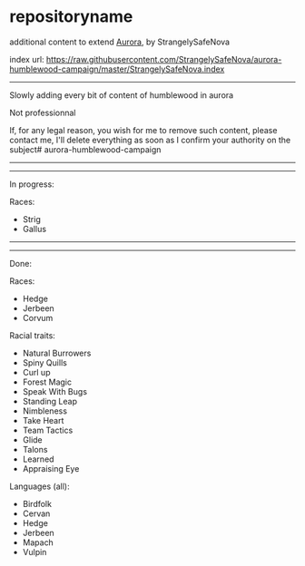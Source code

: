 # repositoryname
additional content to extend [Aurora](https://aurorabuilder.com/), by StrangelySafeNova

index url: https://raw.githubusercontent.com/StrangelySafeNova/aurora-humblewood-campaign/master/StrangelySafeNova.index

---

Slowly adding every bit of content of humblewood in aurora  

Not professionnal  


If, for any legal reason, you wish for me to remove such content, please contact me, I'll delete everything as soon as I confirm your authority on the subject# aurora-humblewood-campaign  

---
---

In progress:  

Races:  
- Strig  
- Gallus  

---
---  

Done:  

Races:  
- Hedge  
- Jerbeen  
- Corvum  

Racial traits:
- Natural Burrowers  
- Spiny Quills  
- Curl up  
- Forest Magic  
- Speak With Bugs  
- Standing Leap  
- Nimbleness  
- Take Heart  
- Team Tactics  
- Glide  
- Talons  
- Learned  
- Appraising Eye  

Languages (all):  
- Birdfolk  
- Cervan  
- Hedge  
- Jerbeen  
- Mapach  
- Vulpin  
